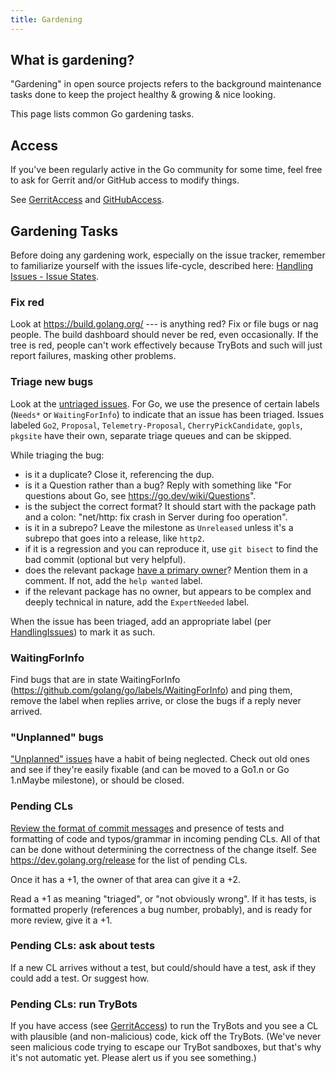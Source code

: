 ```yaml
---
title: Gardening
---
```


## What is gardening?

"Gardening" in open source projects refers to the background maintenance tasks done to keep the project healthy & growing & nice looking.

This page lists common Go gardening tasks.

## Access

If you've been regularly active in the Go community for some time, feel free to ask for Gerrit and/or GitHub access to modify things.

See [GerritAccess](/wiki/GerritAccess) and [GitHubAccess](/wiki/GitHubAccess).

## Gardening Tasks

Before doing any gardening work, especially on the issue tracker, remember to familiarize yourself with the issues life-cycle, described here: [Handling Issues - Issue States](/wiki/HandlingIssues#issue-states).

### Fix red

Look at https://build.golang.org/ --- is anything red? Fix or file bugs or nag people. The build dashboard should never be red, even occasionally. If the tree is red, people can't work effectively because TryBots and such will just report failures, masking other problems.

### Triage new bugs

Look at the [untriaged issues](https://github.com/golang/go/issues?q=is%3Aopen+is%3Aissue+-label%3ANeedsInvestigation+-label%3ANeedsFix+-label%3AFixPending+-label%3ANeedsDecision+-label%3AWaitingForInfo+-label%3AGo2+-label%3AProposal+-label%3ATelemetry-Proposal+-label%3ACherryPickCandidate+-label%3ACherryPickApproved+no%3Aassignee+created%3A%3E2019-01-01+-label%3Agopls+-label%3Apkgsite). For Go, we use the presence of certain labels (`Needs*` or `WaitingForInfo`) to indicate that an issue has been triaged. Issues labeled `Go2`, `Proposal`, `Telemetry-Proposal`, `CherryPickCandidate`, `gopls`, `pkgsite` have their own, separate triage queues and can be skipped.

While triaging the bug:

* is it a duplicate? Close it, referencing the dup.
* is it a Question rather than a bug? Reply with something like "For questions about Go, see https://go.dev/wiki/Questions".
* is the subject the correct format? It should start with the package path and a colon: "net/http: fix crash in Server during foo operation".
* is it in a subrepo? Leave the milestone as `Unreleased` unless it's a subrepo that goes into a release, like `http2`.
* if it is a regression and you can reproduce it, use `git bisect` to find the bad commit (optional but very helpful).
* does the relevant package [have a primary owner](https://dev.golang.org/owners)? Mention them in a comment. If not, add the `help wanted` label.
* if the relevant package has no owner, but appears to be complex and deeply technical in nature, add the `ExpertNeeded` label.

When the issue has been triaged, add an appropriate label (per [HandlingIssues](/wiki/HandlingIssues)) to mark it as such.

### WaitingForInfo

Find bugs that are in state WaitingForInfo (https://github.com/golang/go/labels/WaitingForInfo) and ping them, remove the label when replies arrive, or close the bugs if a reply never arrived.

### "Unplanned" bugs

["Unplanned" issues](https://github.com/golang/go/issues?utf8=%E2%9C%93&q=is%3Aissue%20is%3Aopen%20milestone%3AUnplanned%20sort%3Aupdated-asc%20-label%3AGo2%20-label%3ALanguageChange) have a habit of being neglected. Check out old ones and see if they're easily fixable (and can be moved to a Go1.n or Go 1.nMaybe milestone), or should be closed.

### Pending CLs

[Review the format of commit messages](https://go.dev/doc/contribute#commit_messages) and presence of tests and formatting of code and typos/grammar in incoming pending CLs. All of that can be done without determining the correctness of the change itself. See  https://dev.golang.org/release for the list of pending CLs.

Once it has a +1, the owner of that area can give it a +2.

Read a +1 as meaning "triaged", or "not obviously wrong". If it has tests, is formatted properly (references a bug number, probably), and is ready for more review, give it a +1.

### Pending CLs: ask about tests

If a new CL arrives without a test, but could/should have a test, ask if they could add a test. Or suggest how.

### Pending CLs: run TryBots

If you have access (see [GerritAccess](/wiki/GerritAccess)) to run the TryBots and you see a CL with plausible (and non-malicious) code, kick off the TryBots. (We've never seen malicious code trying to escape our TryBot sandboxes, but that's why it's not automatic yet. Please alert us if you see something.)


